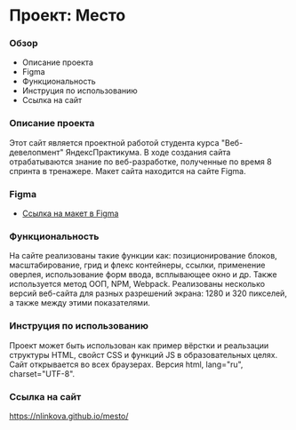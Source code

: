 # Проект: Место

### Обзор

- Описание проекта
- Figma
- Функциональность
- Инструция по использованию
- Ссылка на сайт

### Описание проекта

Этот сайт является проектной работой студента курса "Веб-девелопмент" ЯндексПрактикума. В ходе создания сайта отрабатываются знание по веб-разработке, полученные по время 8 спринта в тренажере. Макет сайта находится на сайте Figma.

### Figma

- [Ссылка на макет в Figma](https://www.figma.com/file/bjyvbKKJN2naO0ucURl2Z0/JavaScript.-Sprint-5?node-id=0%3A1)

### Функциональность

На сайте реализованы такие функции как: позиционирование блоков, масштабирование, грид и флекс контейнеры, ссылки, применение оверлея, использование форм ввода, всплывающее окно и др. Также используется метод ООП, NPM, Webpack. Реализованы несколько версий веб-сайта для разных разрешений экрана: 1280 и 320 пикселей, а также между этими показателями.

### Инструция по использованию

Проект может быть использован как пример вёрстки и реальзации структуры HTML, свойст CSS и функций JS в образовательных целях.
Сайт открывается во всех браузерах. Версия html, lang="ru", charset="UTF-8".

### Ссылка на сайт

https://nlinkova.github.io/mesto/
